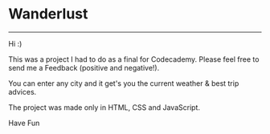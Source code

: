 # Wanderlust
*************

Hi :)

This was a project I had to do as a final for Codecademy.
Please feel free to send me a Feedback (positive and negative!).

You can enter any city and it get's you the current weather & best trip advices.

The project was made only in HTML, CSS and JavaScript.

Have Fun
